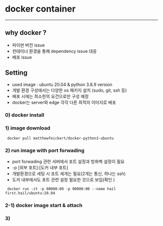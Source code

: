 # docker container

---
## why docker ?

- 파이썬 버전 issue
- 컨테이너 환경을 통해 dependency issue 대응
- 배포 issue


## Setting
- used image : ubuntu 20.04 & python 3.8.9 version 
- 개발 환경 구성에서는 다양한 os 패키지 설치 (sudo, git, ssh 등)
- 배포 시에는 최소한의 요건으로만 구성 예정
- docker는 server와 edge 각각 다른 최적의 이미지로 배포 

### 0)  docker install 
### 1)  image download
<pre><code> docker pull matthewfeickert/docker-python3-ubuntu
</code></pre>
### 2) run image with port forwading
- port forwading 관련 서버에서 포트 설정과 방화벽 설정이 필요
- -p [외부 포트]:[도커 내부 포트]
- 개발환경으로 세팅 시 포트 세개는 필요(2개는 통신, 하나는 ssh)
- 도커 내부에서도 포트 관련 설정 필요한 것으로 보임(확인 )
<pre><code> docker run -it -p 00000:00 -p 00000:00 --name hail first.hail/ubuntu:20.04
</code></pre>

### 2-1) docker image start & attach
### 3) 
